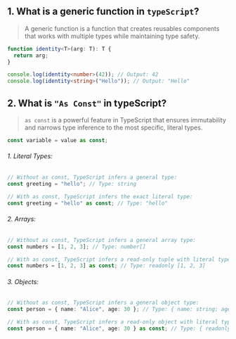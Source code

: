 ## 1. What is a generic function in `typeScript`?

> A generic function is a function that creates reusables components that works with multiple types while maintaining type safety.

```typescript
function identity<T>(arg: T): T {
  return arg;
}

console.log(identity<number>(42)); // Output: 42
console.log(identity<string>("Hello")); // Output: "Hello"
```

## 2. What is `"As Const"` in typeScript?

> `as const` is a powerful feature in TypeScript that ensures immutability and narrows type inference to the most specific, literal types.

```typescript
const variable = value as const;
```

###### 1. Literal Types:

```typescript
// Without as const, TypeScript infers a general type:
const greeting = "hello"; // Type: string
```

```typescript
// With as const, TypeScript infers the exact literal type:
const greeting = "hello" as const; // Type: "hello"
```

###### 2. Arrays:

```typescript
// Without as const, TypeScript infers a general array type:
const numbers = [1, 2, 3]; // Type: number[]
```

```typescript
// With as const, TypeScript infers a read-only tuple with literal types:
const numbers = [1, 2, 3] as const; // Type: readonly [1, 2, 3]
```

###### 3. Objects:

```typescript
// Without as const, TypeScript infers a general object type:
const person = { name: "Alice", age: 30 }; // Type: { name: string; age: number; }
```

```typescript
// With as const, TypeScript infers a read-only object with literal types:
const person = { name: "Alice", age: 30 } as const; // Type: { readonly name: "Alice"; readonly age: 30; }
```
